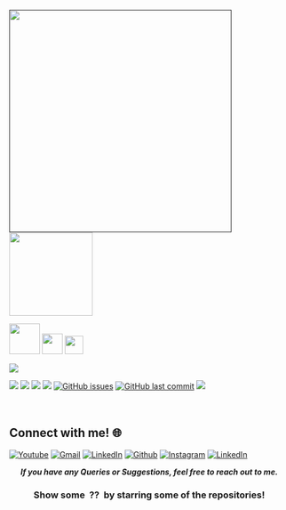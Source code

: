 <a href=""><img height=400 src="https://www.linkpicture.com/q/Untitled-1_10.jpg" type="image"></a>
<img height="150" src="https://img.shields.io/badge/The Sparks Foundation-black.svg?&style=for-the-badge&logo=TheSparksFoundation&logoColor=blue" />


<img height="55" src="https://img.shields.io/badge/Internship-IOT and Computer Vision-red.svg?&style=for-the-badge&logo=TheSparksFoundation&logoColor=red" />
<img height="37" src="https://img.shields.io/badge/Author -Abhijeet Raj Modanwal-blue.svg?&style=for-the-badge&logo=TheSparksFoundation&logoColor=blue" />
<img height="33" src="https://img.shields.io/badge/Hello!-Welcome to this repo-brightgreen.svg?style=flat&logo=github" />

 [![](https://camo.githubusercontent.com/2fb0723ef80f8d87a51218680e209c66f213edf8/68747470733a2f2f666f7274686562616467652e636f6d2f696d616765732f6261646765732f6d6164652d776974682d707974686f6e2e737667)](https://python.org)

![](https://img.shields.io/badge/Status-Complete-green.svg) [![](https://img.shields.io/github/languages/code-size/abhijeetraj22/TSF-GRIP_IOT_Tasks.svg?style=plastic)](https://github.com/abhijeetraj22/TSF-GRIP_IOT_Tasks) [![](https://img.shields.io/github/languages/top/abhijeetraj22/TSF-GRIP_IOT_Tasks.svg?style=plastic)](https://github.com/abhijeetraj22/TSF-GRIP_IOT_Tasks) [![](https://img.shields.io/github/Follow/abhijeetraj22.svg?style=plastic)](https://github.com/abhijeetraj22) [![GitHub issues](https://img.shields.io/github/issues/abhijeetraj22/TSF-GRIP_IOT_Tasks.svg)](https://github.com/abhijeetraj22/TSF-GRIP_IOT_Tasks/issues) [![GitHub last commit](https://img.shields.io/github/last-commit/abhijeetraj22/TSF-GRIP_IOT_Tasks.svg)](https://github.com/abhijeetraj22/TSF-GRIP_IOT_Tasks/commit/master) [![](https://img.shields.io/badge/Followme-Github-green.svg)](https://github.com/abhijeetraj22)
<br><br><br>


## Connect with me! 🌐

[<img target="_blank" src="https://img.icons8.com/bubbles/100/000000/youtube.png" title="Youtube">](https://www.youtube.com/channel/UCWbEfUEBQPycfbVWUMnvnuA/)
[<img target="_blank" src="https://img.icons8.com/bubbles/100/000000/gmail.png" title="Gmail">](mailto:abhijeetraj22@gmail.com)
[<img target="_blank" src="https://img.icons8.com/bubbles/100/000000/linkedin.png" title="LinkedIn">](https://www.linkedin.com/in/rajabhijeet22/)       [<img target="_blank" src="https://img.icons8.com/bubbles/100/000000/github.png" title="Github">](https://github.com/abhijeetraj22)     [<img target="_blank" src="https://img.icons8.com/bubbles/100/000000/instagram-new.png" title="Instagram">](https://www.instagram.com/abhijeet_raj_/?hl=en) [<img target="_blank" src="https://img.icons8.com/bubbles/100/000000/twitter.png" title="LinkedIn">](https://twitter.com/abhijeet_raj_/)



<p align="center">
  <b><i>If you have any Queries or Suggestions, feel free to reach out to me.</i></b>  


<h3 align="center">Show some &nbsp;??&nbsp; by starring some of the repositories!</h3>
